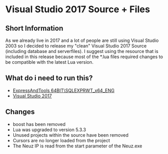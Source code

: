 # Visual Studio 2017 Source + Files

## Short Information
As we already live in 2017 and a lot of people are still using Visual Studio 2003 so I decided to release my "clean" Visual Studio 2017 Source (including database and serverfiles). I suggest using the resource that is included in this release because most of the *.lua files required changes to be compatible with the latest Lua version.

## What do i need to run this?
- [ExpressAndTools 64BIT\SQLEXPRWT_x64_ENG](https%3A%2F%2Fdownload.microsoft.com%2Fdownload%2FE%2FA%2FE%2FEAE6F7FC-767A-4038-A954-49B8B05D04EB%2FExpressAndTools%252064BIT%2FSQLEXPRWT_x64_ENU.exe)
- [Visual Studio 2017](https://www.visualstudio.com/fr/vs/whatsnew/)

## Changes
* boost has been removed
* Lua was upgraded to version 5.3.3
* Unused projects within the source have been removed
* Cursors are no longer loaded from the project
* The Neuz IP is read from the start parameter of the Neuz.exe
